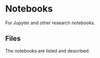 # Notebooks

For Jupyter and other research notebooks.


## Files

The notebooks are listed and described.
